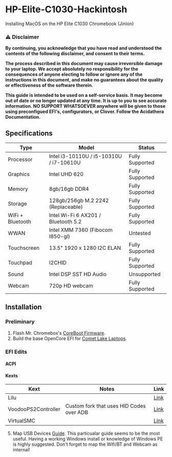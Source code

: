 # HP-Elite-C1030-Hackintosh
Installing MacOS on the HP Elite C1030 Chromebook (Jinlon)

### ⚠️ Disclaimer
**By continuing, you acknowledge that you have read and understood the contents of the following disclaimer, and consent to their terms.**

**The process described in this document may cause irreversible damage to your laptop. We accept absolutely no responsibility for the consequences of anyone electing to follow or ignore any of the instructions in this document, and make no guarantees about the quality or effectiveness of the software therein.**

**This guide is intended to be used on a self-service basis. It may become out of date or no longer updated at any time. It is up to you to see accurate information. NO SUPPORT WHATSOEVER anywhere will be given to those using preconfigued EFI's, configurators, or Clover. Follow the Acidathera Documentation.**

## Specifications
| Type | Model | Status |
|----------|----------|----------|
| Processor | Intel i3-10110U / i5-10310U / i7-10610U | Fully Supported |
| Graphics | Intel UHD 620 | Fully Supported |
| Memory | 8gb/16gb DDR4 | Fully Supported |
| Storage | 128gb/256gb M.2 2242 (Replaceable) | Fully Supported |
| WiFi + Bluetooth | Intel Wi-Fi 6 AX201 / Bluetooth 5.2 | Fully Supported |
| WWAN | Intel XMM 7360 (Fibocom l850-gl) | Untested | 
| Touchscreen | 13.5" 1920 x 1280 I2C ELAN | Fully Supported |
| Touchpad | I2CHID | Fully Supported |
| Sound | Intel DSP SST HD Audio | Unsupported |
| Webcam | 720p HD webcam | Fully Supported |

## Installation
### Preliminary

1. Flash Mr. Chromebox's [CoreBoot Firmware](https://mrchromebox.tech/).
3. Build the base OpenCore EFI for [Comet Lake Laptops](https://dortania.github.io/OpenCore-Install-Guide/prerequisites.html/).

### EFI Edits
#### ACPI
#### Kexts
| Kext | Notes | Link |
|----------|----------|----------|
| Lilu | | [Link](https://github.com/acidanthera/Lilu/releases)
| VoodooPS2Controller | Custom fork that uses HID Codes over ADB | [Link](https://github.com/1Revenger1/VoodooPS2/releases) |
| VirtualSMC | | [Link](https://github.com/acidanthera/VirtualSMC/releases) |


5. Map USB Devices [Guide](https://old.reddit.com/r/hackintosh/comments/ta1ef4/guide_easy_usb_mapping_with_usbtoolbox_on_windows/). This particualar guide seems to be the most useful. Having a working Windows install or knowledge of Windows PE is highly suggested. Don't forget to map the Wifi/BT and Webcam as internal!

